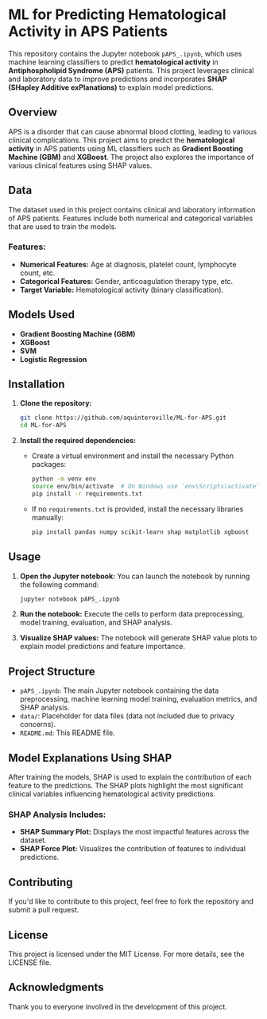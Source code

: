 # **ML for Predicting Hematological Activity in APS Patients**

This repository contains the Jupyter notebook `pAPS_.ipynb`, which uses machine learning classifiers to predict **hematological activity** in **Antiphospholipid Syndrome (APS)** patients. This project leverages clinical and laboratory data to improve predictions and incorporates **SHAP (SHapley Additive exPlanations)** to explain model predictions.

## **Overview**

APS is a disorder that can cause abnormal blood clotting, leading to various clinical complications. This project aims to predict the **hematological activity** in APS patients using ML classifiers such as **Gradient Boosting Machine (GBM)** and **XGBoost**. The project also explores the importance of various clinical features using SHAP values.

## **Data**

The dataset used in this project contains clinical and laboratory information of APS patients. Features include both numerical and categorical variables that are used to train the models.

### **Features:**
- **Numerical Features:** Age at diagnosis, platelet count, lymphocyte count, etc.
- **Categorical Features:** Gender, anticoagulation therapy type, etc.
- **Target Variable:** Hematological activity (binary classification).

## **Models Used**

- **Gradient Boosting Machine (GBM)**
- **XGBoost**
- **SVM**
- **Logistic Regression**

## **Installation**

1. **Clone the repository:**
 
   ```bash
   git clone https://github.com/aquinteroville/ML-for-APS.git
   cd ML-for-APS

2. **Install the required dependencies:**
   - Create a virtual environment and install the necessary Python packages:
     ```bash
     python -m venv env
     source env/bin/activate  # On Windows use `env\Scripts\activate`
     pip install -r requirements.txt
     ```
   - If no `requirements.txt` is provided, install the necessary libraries manually:
     ```bash
     pip install pandas numpy scikit-learn shap matplotlib xgboost
     ```
## **Usage**

1. **Open the Jupyter notebook:**
   You can launch the notebook by running the following command:
   ```bash
   jupyter notebook pAPS_.ipynb

2. **Run the notebook:** Execute the cells to perform data preprocessing, model training, evaluation, and SHAP analysis.

3. **Visualize SHAP values:** The notebook will generate SHAP value plots to explain model predictions and feature importance.

## **Project Structure**

- `pAPS_.ipynb`: The main Jupyter notebook containing the data preprocessing, machine learning model training, evaluation metrics, and SHAP analysis.
- `data/`: Placeholder for data files (data not included due to privacy concerns).
- `README.md`: This README file.

## **Model Explanations Using SHAP**

After training the models, SHAP is used to explain the contribution of each feature to the predictions. The SHAP plots highlight the most significant clinical variables influencing hematological activity predictions.

### **SHAP Analysis Includes:**

- **SHAP Summary Plot:** Displays the most impactful features across the dataset.
- **SHAP Force Plot:** Visualizes the contribution of features to individual predictions.

## **Contributing**

If you'd like to contribute to this project, feel free to fork the repository and submit a pull request.

## **License**

This project is licensed under the MIT License. For more details, see the LICENSE file.

## **Acknowledgments**

Thank you to everyone involved in the development of this project.
